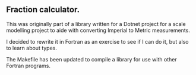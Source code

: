 ## Fraction calculator.

This was originally part of a library written for a Dotnet project for a scale modelling project to aide with converting Imperial to Metric measurements.

I decided to rewrite it in Fortran as an exercise to see if I can do it, but also to learn about types.

The Makefile has been updated to compile a library for use with other Fortran programs.